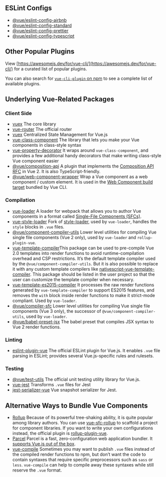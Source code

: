 ## ESLint Configs

* [@vue/eslint-config-airbnb](https://github.com/vuejs/eslint-config-airbnb)
* [@vue/eslint-config-standard](https://github.com/vuejs/eslint-config-standard)
* [@vue/eslint-config-prettier](https://github.com/vuejs/eslint-config-prettier)
* [@vue/eslint-config-typescript](https://github.com/vuejs/eslint-config-typescript)

## Other Popular Plugins

View [https://awesomejs.dev/for/vue-cli/](https://awesomejs.dev/for/vue-cli/) for a curated list of popular plugins.

You can also search for [`vue-cli-plugin` on npm](https://www.npmjs.com/search?q=vue-cli-plugin) to see a complete list of available plugins.

## Underlying Vue-Related Packages

### Client Side

* [vuex](https://github.com/vuejs/vue) The core library
* [vue-router](https://router.vuejs.org/) The official router
* [vuex](https://vuex.vuejs.org/) Centralized State Management for Vue.js
* [vue-class-component](https://class-component.vuejs.org/) The library that lets you make your Vue components in class-style syntax
* [vue-property-decorator](https://github.com/kaorun343/vue-property-decorator) It wraps around `vue-class-component`, and provides a few additional handy decorators that make writing class-style Vue component easier
* [@vue/composition-api](https://github.com/vuejs/composition-api) A plugin that implements the [Composition API RFC](https://vue-composition-api-rfc.netlify.com/) in Vue 2. It is also TypeScript-friendly.
* [@vue/web-component-wrapper](https://github.com/vuejs/vue-web-component-wrapper) Wrap a Vue component as a web component / custom element. It is used in the [Web Component build target](https://cli.vuejs.org/guide/build-targets.html#web-component) bundled by Vue CLI.

### Compilation

* [vue-loader](https://vue-loader.vuejs.org/) A loader for webpack that allows you to author Vue components in a format called [Single-File Components (SFCs)](https://vue-loader.vuejs.org/spec.html).
* [vue-style-loader](https://github.com/vuejs/vue-style-loader) Fork of [style-loader](https://github.com/webpack-contrib/style-loader), used by `vue-loader`, handles the `style` blocks in `.vue` files.
* [@vue/component-compiler-utils](https://github.com/vuejs/component-compiler-utils) Lower level utilities for compiling Vue single file components (Vue 2 only), used by `vue-loader` and `rollup-plugin-vue`.
* [vue-template-compiler](https://github.com/vuejs/vue/tree/dev/packages/vue-template-compiler)This package can be used to pre-compile Vue 2.0 templates into render functions to avoid runtime-compilation overhead and CSP restrictions. It’s the default template compiler used by the `@vue/component-compiler-utils`. But it is also possible to replace it with any custom template compilers like [nativescript-vue-template-compiler](https://www.npmjs.com/package/nativescript-vue-template-compiler). This package should be listed in the user project so that the user can customize the template compiler when necessary.
* [vue-template-es2015-compiler](http://github.com/vuejs/vue-template-es2015-compiler) It processes the raw render functions generated by `vue-template-compiler` to support ES2015 features, and removes the `with` block inside render functions to make it strict-mode compliant. Used by `vue-loader`.
* [@vue/compiler-sfc](https://github.com/vuejs/vue-next/tree/master/packages/compiler-sfc) Lower level utilities for compiling Vue single file components (Vue 3 only), the successor of `@vue/component-compiler-utils`, used by `vue-loader`.
* [@vue/babel-preset-jsx](https://github.com/vuejs/jsx) The babel preset that compiles JSX syntax to Vue 2 render functions.

### Linting

* [eslint-plugin-vue](https://github.com/vuejs/eslint-plugin-vue) The official ESLint plugin for Vue.js. It enables `.vue` file parsing in ESLint; provides several Vue.js-specific rules and rulesets.

### Testing

* [@vue/test-utils](https://github.com/vuejs/vue-test-utils) The official unit testing utility library for Vue.js.
* [vue-jest](https://github.com/vuejs/vue-jest/tree/v3) Transforms `.vue` files for Jest
* [jest-serializer-vue](https://github.com/eddyerburgh/jest-serializer-vue) Vue snapshot serializer for Jest.

## Alternative Ways to Bundle Vue Components

* [Rollup](https://rollupjs.org/guide/en/)
	Because of its powerful tree-shaking ability, it is quite popular among library authors. You can use [vue-sfc-rollup](https://github.com/team-innovation/vue-sfc-rollup) to scaffold a project for component libraries.
	If you want to write your own configurations instead, the official plugin is [rollup-plugin-vue](https://github.com/vuejs/rollup-plugin-vue).
* [Parcel](https://github.com/parcel-bundler/parcel)
	Parcel is a fast, zero-configuration web application bundler. It [supports Vue.js out of the box](https://parceljs.org/vue.html).
* [vue-compile](https://github.com/egoist/vue-compile)
	Sometimes you may want to publish `.vue` files instead of the compiled render functions to npm, but don’t want the code to contain syntaxes that require specific preprocessors such as `sass` or `less`.
	`vue-compile` can help to compile away these syntaxes while still reserve the `.vue` format.